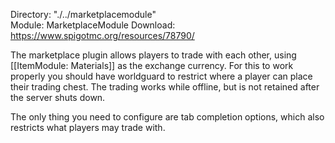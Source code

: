 Directory: "./../marketplacemodule"  
Module: MarketplaceModule
Download: https://www.spigotmc.org/resources/78790/

The marketplace plugin allows players to trade with each other, using [[ItemModule: Materials]] as the exchange currency. For this to work properly you should have worldguard to restrict where a player can place their trading chest. The trading works while offline, but is not retained after the server shuts down.

The only thing you need to configure are tab completion options, which also restricts what players may trade with.
